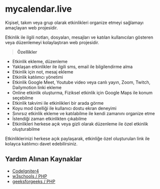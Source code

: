 # mycalendar.live
Kişisel, takım veya grup olarak etkinlikleri organize etmeyi sağlamayı amaçlayan web projesidir.

Etkinlik ile ilgili notları, dosyaları, mesajları ve katılan kullanıcıları gösteren veya düzenlemeyi kolaylaştıran web projesidir. 
> **Özellikler**
- Etkinlik ekleme, düzenleme
- Yaklaşan etkinlikler ile ilgili sms, email ile bilgilendirme alma
- Etkinlik için not, mesaj ekleme
- Etkinlik katılımcı yönetimi
- Etkinlik Google Meet, Youtube video veya canlı yayın, Zoom, Twitch, Dailymotion linki ekleme
- Online etkinlik oluşturma, Fiziksel etkinlik için Google Maps ile konum seçebilme
- Etkinlik takvimi ile etkinlikleri bir arada görme
- Koyu mod özelliği ile kullanıcı dostu ekran deneyimi
- Sınırsız etkinlik ekleme ve katılabilme ile kendi zamanını organize etme
- İstendiği zaman etkinlikten çıkabilme
- Etkinlikleri herkese açık veya gizli olarak düzenleme ile özel etkinlik oluşturabilme

Etkinliklerinizi herkese açık paylaşarak, etkinliğe özel oluşturulan link ile kolayca katılımcı davet edebilirsiniz.


## Yardım Alınan Kaynaklar

- [CodeIgniter4](https://codeigniter.com/user_guide/intro/index.html)
- [w3schools / PHP](https://www.w3schools.com/php)
- [geeksforgeeks / PHP](https://www.geeksforgeeks.org/hard/php/)
